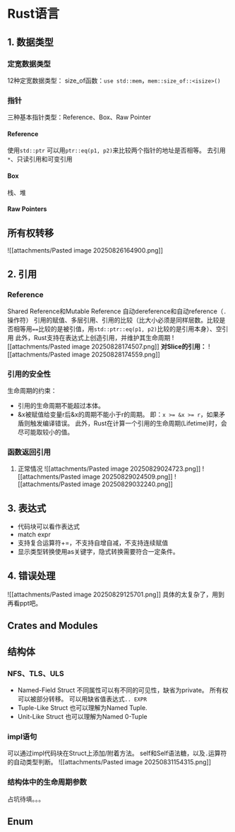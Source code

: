 # Rust语言
## 1. 数据类型
### 定宽数据类型
12种定宽数据类型：
size_of函数：`use std::mem`，`mem::size_of::<isize>()`
### 指针
三种基本指针类型：Reference、Box、Raw Pointer
#### Reference
使用`std::ptr`
可以用`ptr::eq(p1, p2)`来比较两个指针的地址是否相等。
去引用`*`、只读引用和可变引用
#### Box
栈、堆
#### Raw Pointers
## 所有权转移
![[attachments/Pasted image 20250826164900.png]]
## 2. 引用
### Reference
Shared Reference和Mutable Reference
自动dereference和自动reference（`.`操作符）
引用的赋值、多层引用、引用的比较（比大小必须是同样层数。比较是否相等用`==`比较的是被引值，用`std::ptr::eq(p1, p2)`比较的是引用本身）、空引用
此外，Rust支持在表达式上创造引用，并维护其生命周期
![[attachments/Pasted image 20250828174507.png]]
**对Slice的引用：**
![[attachments/Pasted image 20250828174559.png]]
### 引用的安全性
生命周期的约束：
- 引用的生命周期不能超过本体。
- &x被赋值给变量r后&x的周期不能小于r的周期。
即：`x >= &x >= r`，如果矛盾则触发编译错误。
此外，Rust在计算一个引用的生命周期(Lifetime)时，会尽可能取较小的值。
### 函数返回引用
1. 正常情况
![[attachments/Pasted image 20250829024723.png]]
![[attachments/Pasted image 20250829024509.png]]
![[attachments/Pasted image 20250829032240.png]]
## 3. 表达式
- 代码块可以看作表达式
- match expr
- 支持复合运算符+=，不支持自增自减，不支持连续赋值
- 显示类型转换使用as关键字，隐式转换需要符合一定条件。
## 4. 错误处理
![[attachments/Pasted image 20250829125701.png]]
具体的太复杂了，用到再看ppt吧。
## Crates and Modules
## 结构体
### NFS、TLS、ULS
- Named-Field Struct
	不同属性可以有不同的可见性，缺省为private。
	所有权可以被部分转移。
	可以用缺省值表达式`.. EXPR`
- Tuple-Like Struct
	也可以理解为Named Tuple.
- Unit-Like Struct
	也可以理解为Named 0-Tuple
### impl语句
可以通过impl代码块在Struct上添加/附着方法。
self和Self语法糖，以及`.`运算符的自动类型判断。
![[attachments/Pasted image 20250831154315.png]]
### 结构体中的生命周期参数
占坑待填。。。
## Enum
